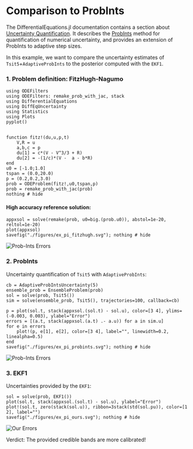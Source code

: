 # Comparison to ProbInts

The DifferentialEquations.jl documentation contains a section about
[Uncertainty Quantification](https://diffeq.sciml.ai/stable/analysis/uncertainty_quantification/).
It describes the
[ProbInts](https://arxiv.org/abs/1506.04592)
method for quantification of numerical uncertainty, and provides an extension of ProbInts to adaptive step sizes.

In this example, we want to compare the uncertainty estimates of `Tsit5`+`AdaptiveProbInts` to the posterior computed with the `EKF1`.


### 1. Problem definition: FitzHugh-Nagumo
```@example probints
using ODEFilters
using ODEFilters: remake_prob_with_jac, stack
using DifferentialEquations
using DiffEqUncertainty
using Statistics
using Plots
pyplot()


function fitz!(du,u,p,t)
    V,R = u
    a,b,c = p
    du[1] = c*(V - V^3/3 + R)
    du[2] = -(1/c)*(V -  a - b*R)
end
u0 = [-1.0;1.0]
tspan = (0.0,20.0)
p = (0.2,0.2,3.0)
prob = ODEProblem(fitz!,u0,tspan,p)
prob = remake_prob_with_jac(prob)
nothing # hide
```

#### High accuracy reference solution:
```@example probints
appxsol = solve(remake(prob, u0=big.(prob.u0)), abstol=1e-20, reltol=1e-20)
plot(appxsol)
savefig("./figures/ex_pi_fitzhugh.svg"); nothing # hide
```
![Prob-Ints Errors](./figures/ex_pi_fitzhugh.svg)


### 2. ProbInts
Uncertainty quantification of `Tsit5` with `AdaptiveProbInts`:
```@example probints
cb = AdaptiveProbIntsUncertainty(5)
ensemble_prob = EnsembleProblem(prob)
sol = solve(prob, Tsit5())
sim = solve(ensemble_prob, Tsit5(), trajectories=100, callback=cb)

p = plot(sol.t, stack(appxsol.(sol.t) - sol.u), color=[3 4], ylims=(-0.003, 0.003), ylabel="Error")
errors = [(a.t, stack(appxsol.(a.t) .- a.u)) for a in sim.u]
for e in errors
    plot!(p, e[1], e[2], color=[3 4], label="", linewidth=0.2, linealpha=0.5)
end
savefig("./figures/ex_pi_probints.svg"); nothing # hide
```
![Prob-Ints Errors](./figures/ex_pi_probints.svg)


### 3. EKF1
Uncertainties provided by the `EKF1`:
```@example probints
sol = solve(prob, EKF1())
plot(sol.t, stack(appxsol.(sol.t) - sol.u), ylabel="Error")
plot!(sol.t, zero(stack(sol.u)), ribbon=3stack(std(sol.pu)), color=[1 2], label="")
savefig("./figures/ex_pi_ours.svg"); nothing # hide
```
![Our Errors](./figures/ex_pi_ours.svg)

Verdict: The provided credible bands are more calibrated!
